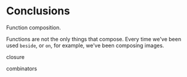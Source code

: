 # Conclusions

Function composition.

Functions are not the only things that compose. Every time we've been used `beside`, or `on`, for example, we've been composing images.

closure

combinators
